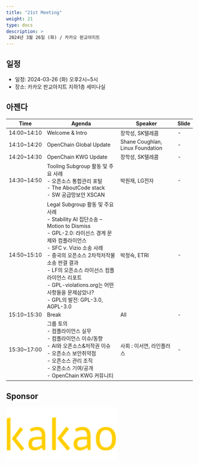 ```yaml
---
title: "21st Meeting"
weight: 21
type: docs
description: >
 2024년 3월 26일 (화) / 카카오 판교아지트
---
```


## 일정

* 일정: 2024-03-26 (화) 오후2시~5시
* 장소: 카카오 판교아지트 지하1층 세미나실

## 아젠다

| Time | Agenda           | Speaker | Slide |
|----|-----------------|------|------|
| 14:00~14:10 | Welcome & Intro | 장학성, SK텔레콤 | -   |
| 14:10~14:20 | OpenChain Global Update  | 	Shane Coughlan, Linux Foundation | - |
| 14:20~14:30 | OpenChain KWG Update  | 장학성, SK텔레콤 | - |
| 14:30~14:50 | Tooling Subgroup 활동 및 주요 사례<br>- 오픈소스 통합관리 포털<br>- The AboutCode stack<br>- SW 공급망보안 XSCAN | 박원재, LG전자 |  -  |
| 14:50~15:10 | Legal Subgroup 활동 및 주요 사례<br>- Stability AI 집단소송 – Motion to Dismiss<br>- GPL-2.0: 라이선스 경계 문제와 컴플라이언스<br>- SFC v. Vizio 소송 사례<br>- 중국의 오픈소스 2차적저작물 소송 판결 결과<br>- LF의 오픈소스 라이선스 컴플라이언스 리포트<br>- GPL-violations.org는 어떤 사항들을 문제삼았나?<br>- GPL의 발전: GPL-3.0, AGPL-3.0 | 박정숙, ETRI | - |
| 15:10~15:30 | Break  | All | -  |
| 15:30~17:00 | 그룹 토의<br>- 컴플라이언스 실무<br>- 컴플라이언스 이슈/동향<br>- AI와 오픈소스&저작권 이슈<br>- 오픈소스 보안취약점<br>- 오픈소스 관리 조직<br>- 오픈소스 기여/공개<br>- OpenChain KWG 커뮤니티 | 사회 : 이서연, 라인플러스 |  -  |


## Sponsor

![](kakao.png)

